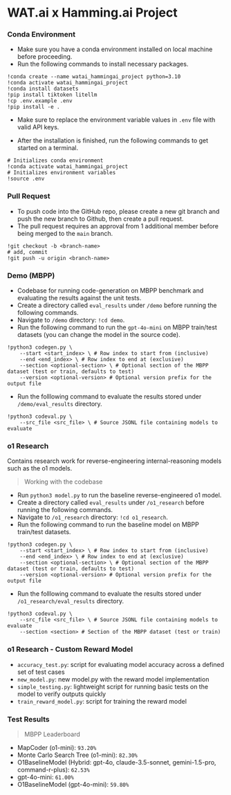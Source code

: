 # WAT.ai x Hamming.ai Project

### Conda Environment

- Make sure you have a conda environment installed on local machine before proceeding.
- Run the following commands to install necessary packages.
```
!conda create --name watai_hammingai_project python=3.10
!conda activate watai_hammingai_project
!conda install datasets
!pip install tiktoken litellm
!cp .env.example .env
!pip install -e .
```
- Make sure to replace the environment variable values in `.env` file with valid API keys.

- After the installation is finished, run the following commands to get started on a terminal.
```
# Initializes conda environment
!conda activate watai_hammingai_project
# Initializes environment variables
!source .env
```

### Pull Request

- To push code into the GitHub repo, please create a new git branch and push the new branch to Github, then create a pull request.
- The pull request requires an approval from 1 additional member before being merged to the `main` branch.
```
!git checkout -b <branch-name>
# add, commit
!git push -u origin <branch-name>
```

### Demo (MBPP)

- Codebase for running code-generation on MBPP benchmark and evaluating the results against the unit tests.
- Create a directory called `eval_results` under `/demo` before running the following commands.
- Navigate to `/demo` directory: `!cd demo`.
- Run the following command to run the `gpt-4o-mini` on MBPP train/test datasets (you can change the model in the source code).
```
!python3 codegen.py \
    --start <start_index> \ # Row index to start from (inclusive)
    --end <end_index> \ # Row index to end at (exclusive)
    --section <optional-section> \ # Optional section of the MBPP dataset (test or train, defaults to test)
    --version <optional-version> # Optional version prefix for the output file
```
- Run the folllowing command to evaluate the results stored under `/demo/eval_results` directory.
```
!python3 codeval.py \
    --src_file <src_file> \ # Source JSONL file containing models to evaluate
```

### o1 Research

Contains research work for reverse-engineering internal-reasoning models such as the o1 models.

> Working with the codebase

- Run `python3 model.py` to run the baseline reverse-engineered o1 model.
- Create a directory called `eval_results` under `/o1_research` before running the following commands.
- Navigate to `/o1_research` directory: `!cd o1_research`.
- Run the following command to run the baseline model on MBPP train/test datasets.
```
!python3 codegen.py \
    --start <start_index> \ # Row index to start from (inclusive)
    --end <end_index> \ # Row index to end at (exclusive)
    --section <optional-section> \ # Optional section of the MBPP dataset (test or train, defaults to test)
    --version <optional-version> # Optional version prefix for the output file
```
- Run the folllowing command to evaluate the results stored under `/o1_research/eval_results` directory.
```
!python3 codeval.py \
    --src_file <src_file> \ # Source JSONL file containing models to evaluate
    --section <section> # Section of the MBPP dataset (test or train)
```

### o1 Research - Custom Reward Model

- `accuracy_test.py`: script for evaluating model accuracy across a defined set of test cases
- `new_model.py`: new model.py with the reward model implementation
- `simple_testing.py`: lightweight script for running basic tests on the model to verify outputs quickly
- `train_reward_model.py`: script for training the reward model

### Test Results

> MBPP Leaderboard

- MapCoder (o1-mini): `93.20%`
- Monte Carlo Search Tree (o1-mini): `82.30%`
- O1BaselineModel (Hybrid: gpt-4o, claude-3.5-sonnet, gemini-1.5-pro, command-r-plus): `62.53%`
- gpt-4o-mini: `61.00%`
- O1BaselineModel (gpt-4o-mini): `59.80%`
